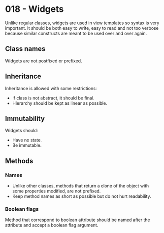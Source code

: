 # 018 - Widgets

Unlike regular classes, widgets are used in view templates so syntax is very important. It should be both
easy to write, easy to read and not too verbose because similar constructs are meant to be used over and over again.

## Class names

Widgets are not postfixed or prefixed.

## Inheritance

Inheritance is allowed with some restrictions:

- If class is not abstract, it should be final.
- Hierarchy should be kept as linear as possible.

## Immutability

Widgets should:

- Have no state.
- Be immutable.

## Methods

### Names

- Unlike other classes, methods that return a clone of the object with some properties modified, are not prefixed.
- Keep method names as short as possible but do not hurt readability.

### Boolean flags

Method that correspond to boolean attribute should be named after the attribute and accept a boolean flag argument.
